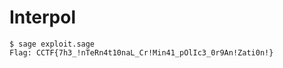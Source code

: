 # Interpol

```
$ sage exploit.sage
Flag: CCTF{7h3_!nTeRn4t10naL_Cr!Min41_pOlIc3_0r9An!Zati0n!}
```
